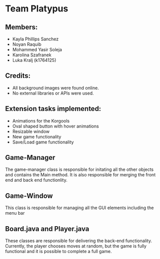 # Team Platypus

## Members:
- Kayla Phillips Sanchez
- Noyan Raquib
- Mohammed Yasir Soleja
- Karolina Szafranek
- Luka Kralj (k1764125)

## Credits:

- All background images were found online.
- No external libraries or APIs were used.

## Extension tasks implemented:
* Animations for the Korgools
* Oval shaped button with hover animations
* Resizable window
* New game functionality
* Save/Load game functionality

## Game-Manager
The game-manager class is responsible for initating all the other objects and contains the Main method. It is also responsible for merging the front end and back end functionlity.

## Game-Window
This class is responsible for managing all the GUI elements including the menu bar

## Board.java and Player.java
These classes are responsible for delivering the back-end functionality. Currently, the player chooses moves at random, but the game is fully functional and it is possible to complete a full game.
